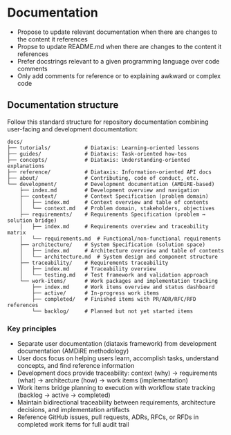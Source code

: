 # Documentation

- Propose to update relevant documentation when there are changes to the content it references
- Propse to update README.md when there are changes to the content it references
- Prefer docstrings relevant to a given programming language over code comments
- Only add comments for reference or to explaining awkward or complex code

## Documentation structure

Follow this standard structure for repository documentation combining user-facing and development documentation:

```
docs/
├── tutorials/           # Diataxis: Learning-oriented lessons
├── guides/              # Diataxis: Task-oriented how-tos
├── concepts/            # Diataxis: Understanding-oriented explanations
├── reference/           # Diataxis: Information-oriented API docs
├── about/               # Contributing, code of conduct, etc.
└── development/         # Development documentation (AMDiRE-based)
    ├── index.md         # Development overview and navigation
    ├── context/         # Context Specification (problem domain)
    │   ├── index.md     # Context overview and table of contents
    │   └── context.md   # Problem domain, stakeholders, objectives
    ├── requirements/    # Requirements Specification (problem ↔ solution bridge)
    │   ├── index.md     # Requirements overview and traceability matrix
    │   └── requirements.md  # Functional/non-functional requirements
    ├── architecture/    # System Specification (solution space)
    │   ├── index.md     # Architecture overview and table of contents
    │   └── architecture.md  # System design and component structure
    ├── traceability/    # Requirements traceability
    │   ├── index.md     # Traceability overview
    │   └── testing.md   # Test framework and validation approach
    └── work-items/      # Work packages and implementation tracking
        ├── index.md     # Work items overview and status dashboard
        ├── active/      # In-progress work items
        ├── completed/   # Finished items with PR/ADR/RFC/RFD references
        └── backlog/     # Planned but not yet started items
```

### Key principles

- Separate user documentation (diataxis framework) from development documentation (AMDiRE methodology)
- User docs focus on helping users learn, accomplish tasks, understand concepts, and find reference information
- Development docs provide traceability: context (why) → requirements (what) → architecture (how) → work items (implementation)
- Work items bridge planning to execution with workflow state tracking (backlog → active → completed)
- Maintain bidirectional traceability between requirements, architecture decisions, and implementation artifacts
- Reference GitHub issues, pull requests, ADRs, RFCs, or RFDs in completed work items for full audit trail
